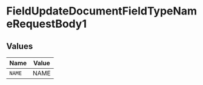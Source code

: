 # FieldUpdateDocumentFieldTypeNameRequestBody1


## Values

| Name   | Value  |
| ------ | ------ |
| `NAME` | NAME   |